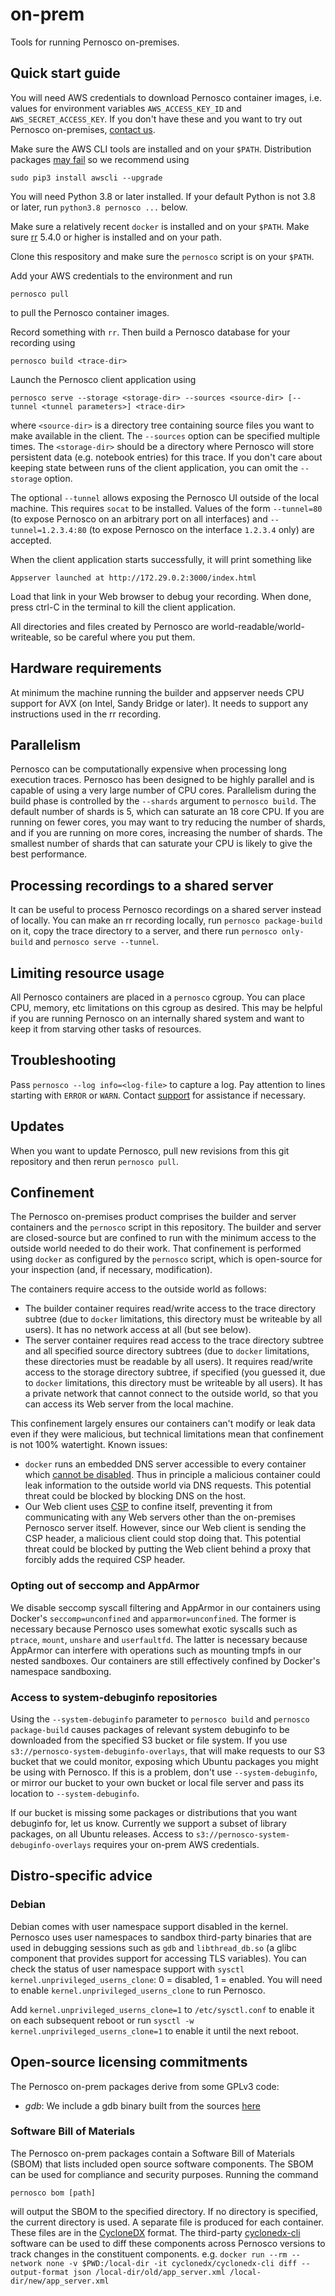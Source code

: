# on-prem

Tools for running Pernosco on-premises.

## Quick start guide

You will need AWS credentials to download Pernosco container images, i.e. values for environment variables `AWS_ACCESS_KEY_ID` and `AWS_SECRET_ACCESS_KEY`. If you don't have these and you want to try out Pernosco on-premises, [contact us](mailto:inquiries@pernos.co).

Make sure the AWS CLI tools are installed and on your `$PATH`. Distribution packages [may fail](https://github.com/aws/aws-cli/issues/2403) so we recommend using
```
sudo pip3 install awscli --upgrade
```

You will need Python 3.8 or later installed. If your default Python is not 3.8 or later, run `python3.8 pernosco ...` below.

Make sure a relatively recent `docker` is installed and on your `$PATH`. Make sure [rr](https://rr-project.org) 5.4.0 or higher is installed and on your path.

Clone this respository and make sure the `pernosco` script is on your `$PATH`.

Add your AWS credentials to the environment and run
```
pernosco pull
```
to pull the Pernosco container images.

Record something with `rr`. Then build a Pernosco database for your recording using
```
pernosco build <trace-dir>
```

Launch the Pernosco client application using
```
pernosco serve --storage <storage-dir> --sources <source-dir> [--tunnel <tunnel parameters>] <trace-dir>
```
where `<source-dir>` is a directory tree containing source files you want to make available in the client. The `--sources` option can be specified multiple times. The `<storage-dir>` should be a directory where Pernosco will store persistent data (e.g. notebook entries) for this trace. If you don't care about keeping state between runs of the client application, you can omit the `--storage` option.

The optional `--tunnel` allows exposing the Pernosco UI outside of the local machine. This requires `socat` to be installed. Values of the form `--tunnel=80` (to expose Pernosco on an arbitrary port on all interfaces) and `--tunnel=1.2.3.4:80` (to expose Pernosco on the interface `1.2.3.4` only) are accepted.

When the client application starts successfully, it will print something like
```
Appserver launched at http://172.29.0.2:3000/index.html
```
Load that link in your Web browser to debug your recording. When done, press ctrl-C in the terminal to kill the client application.

All directories and files created by Pernosco are world-readable/world-writeable, so be careful where you put them.

## Hardware requirements

At minimum the machine running the builder and appserver needs CPU support for AVX (on Intel, Sandy Bridge or later). It needs to support any instructions used in the rr recording.

## Parallelism

Pernosco can be computationally expensive when processing long execution traces. Pernosco has been designed to be highly parallel and is capable of using a very large number of CPU cores. Parallelism during the build phase is controlled by the `--shards` argument to `pernosco build`. The default number of shards is 5, which can saturate an 18 core CPU. If you are running on fewer cores, you may want to try reducing the number of shards, and if you are running on more cores, increasing the number of shards. The smallest number of shards that can saturate your CPU is likely to give the best performance.

## Processing recordings to a shared server

It can be useful to process Pernosco recordings on a shared server instead of locally. You can make an rr recording locally, run `pernosco package-build` on it, copy the trace directory to a server, and there run `pernosco only-build` and `pernosco serve --tunnel`.

## Limiting resource usage

All Pernosco containers are placed in a `pernosco` cgroup. You can place CPU, memory, etc limitations on this cgroup as desired. This may be helpful if you are running Pernosco on an internally shared system and want to keep it from starving other tasks of resources.

## Troubleshooting

Pass `pernosco --log info=<log-file>` to capture a log. Pay attention to lines starting with `ERROR` or `WARN`. Contact [support](mailto:support@pernos.co) for assistance if necessary.

## Updates

When you want to update Pernosco, pull new revisions from this git repository and then rerun `pernosco pull`.

## Confinement

The Pernosco on-premises product comprises the builder and server containers and the `pernosco` script in this repository. The builder and server are closed-source but are confined to run with the minimum access to the outside world needed to do their work. That confinement is performed using `docker` as configured by the `pernosco` script, which is open-source for your inspection (and, if necessary, modification).

The containers require access to the outside world as follows:
* The builder container requires read/write access to the trace directory subtree (due to `docker` limitations, this directory must be writeable by all users). It has no network access at all (but see below).
* The server container requires read access to the trace directory subtree and all specified source directory subtrees (due to `docker` limitations, these directories must be readable by all users). It requires read/write access to the storage directory subtree, if specified (you guessed it, due to `docker` limitations, this directory must be writeable by all users). It has a private network that cannot connect to the outside world, so that you can access its Web server from the local machine.

This confinement largely ensures our containers can't modify or leak data even if they were malicious, but technical limitations mean that confinement is not 100% watertight. Known issues:
* `docker` runs an embedded DNS server accessible to every container which [cannot be disabled](https://github.com/moby/moby/issues/19474). Thus in principle a malicious container could leak information to the outside world via DNS requests. This potential threat could be blocked by blocking DNS on the host.
* Our Web client uses [CSP](https://developer.mozilla.org/en-US/docs/Web/HTTP/CSP) to confine itself, preventing it from communicating with any Web servers other than the on-premises Pernosco server itself. However, since our Web client is sending the CSP header, a malicious client could stop doing that. This potential threat could be blocked by putting the Web client behind a proxy that forcibly adds the required CSP header.

### Opting out of seccomp and AppArmor

We disable seccomp syscall filtering and AppArmor in our containers using Docker's `seccomp=unconfined` and `apparmor=unconfined`. The former is necessary because Pernosco uses somewhat exotic syscalls such as `ptrace`, `mount`, `unshare` and `userfaultfd`. The latter is necessary because AppArmor can interfere with operations such as mounting tmpfs in our nested sandboxes. Our containers are still effectively confined by Docker's namespace sandboxing.

### Access to system-debuginfo repositories

Using the `--system-debuginfo` parameter to `pernosco build` and `pernosco package-build` causes packages of relevant system debuginfo to be downloaded from the specified S3 bucket or file system. If you use `s3://pernosco-system-debuginfo-overlays`, that will make requests to our S3 bucket that we could monitor, exposing which Ubuntu packages you might be using with Pernosco. If this is a problem, don't use `--system-debuginfo`, or mirror our bucket to your own bucket or local file server and pass its location to `--system-debuginfo`.

If our bucket is missing some packages or distributions that you want debuginfo for, let us know. Currently we support a subset of library packages, on all Ubuntu releases. Access to `s3://pernosco-system-debuginfo-overlays` requires your on-prem AWS credentials.

## Distro-specific advice

### Debian

Debian comes with user namespace support disabled in the kernel. Pernosco uses user namespaces to sandbox third-party binaries that are used in debugging sessions such as `gdb` and `libthread_db.so` (a glibc component that provides support for accessing TLS variables). You can check the status of user namespace support with `sysctl kernel.unprivileged_userns_clone`: 0 = disabled, 1 = enabled. You will need to enable `kernel.unprivileged_userns_clone` to run Pernosco.

Add `kernel.unprivileged_userns_clone=1` to `/etc/sysctl.conf` to enable it on each subsequent reboot or run `sysctl -w kernel.unprivileged_userns_clone=1` to enable it until the next reboot.

## Open-source licensing commitments

The Pernosco on-prem packages derive from some GPLv3 code:
* *gdb*: We include a gdb binary built from the sources [here](https://github.com/Pernosco/binutils-gdb/tree/pernosco-gdb)

### Software Bill of Materials

The Pernosco on-prem packages contain a Software Bill of Materials (SBOM) that lists included open source software components. The SBOM can be used for compliance and security purposes. Running the command

```
pernosco bom [path]
```

will output the SBOM to the specified directory. If no directory is specified, the current directory is used. A separate file is produced for each container. These files are in the [CycloneDX](https://cyclonedx.org/) format. The third-party [cyclonedx-cli](https://github.com/CycloneDX/cyclonedx-cli) software can be used to diff these components across Pernosco versions to track changes in the constituent components. e.g. `docker run --rm --network none -v $PWD:/local-dir -it cyclonedx/cyclonedx-cli diff --output-format json /local-dir/old/app_server.xml /local-dir/new/app_server.xml`
